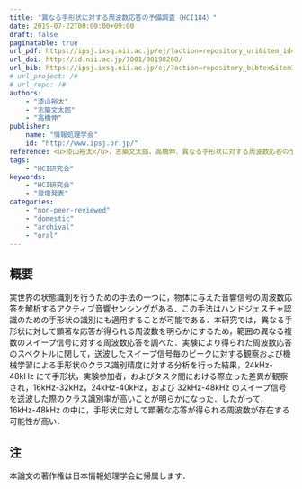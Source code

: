 ```yaml
---
title: "異なる手形状に対する周波数応答の予備調査（HCI184）"
date: 2019-07-22T00:00:00+09:00
draft: false
paginatable: true
url_pdf: https://ipsj.ixsq.nii.ac.jp/ej/?action=repository_uri&item_id=198358&file_id=1&file_no=1
url_doi: http://id.nii.ac.jp/1001/00198268/
url_bib: https://ipsj.ixsq.nii.ac.jp/ej/?action=repository_bibtex&itemId=198358&itemNo=1
# url_project: /#
# url_repo: /#
authors:
    - "漆山裕太"
    - "志築文太郎"
    - "高橋伸"
publisher:
    name: "情報処理学会"
    id: "http://www.ipsj.or.jp/"
reference: <u>漆山裕太</u>，志築文太郎，高橋伸．異なる手形状に対する周波数応答の予備調査．情報処理学会研究報告，Vol. 2019-HCI-184，No. 2，情報処理学会，2019年7月，8 pages．
tags:
    - "HCI研究会"
keywords:
    - "HCI研究会"
    - "登壇発表"
categories:
    - "non-peer-reviewed"
    - "domestic"
    - "archival"
    - "oral"
---
```


## 概要

実世界の状態識別を行うための手法の一つに，物体に与えた音響信号の周波数応答を解析するアクティブ音響センシングがある．この手法はハンドジェスチャ認識のための手形状の識別にも適用することが可能である．本研究では，異なる手形状に対して顕著な応答が得られる周波数を明らかにするため，範囲の異なる複数のスイープ信号に対する周波数応答を調べた．実験により得られた周波数応答のスペクトルに関して，送波したスイープ信号毎のピークに対する観察および機械学習による手形状のクラス識別精度に対する分析を行った結果，24kHz-48kHz にて手形状，実験参加者，およびタスク間における際立った差異が観察され，16kHz-32kHz，24kHz-40kHz，および 32kHz-48kHz のスイープ信号を送波した際のクラス識別率が高いことが明らかになった．したがって，16kHz-48kHz の中に，手形状に対して顕著な応答が得られる周波数が存在する可能性が高い．

<!--more-->

## 注

本論文の著作権は日本情報処理学会に帰属します．
